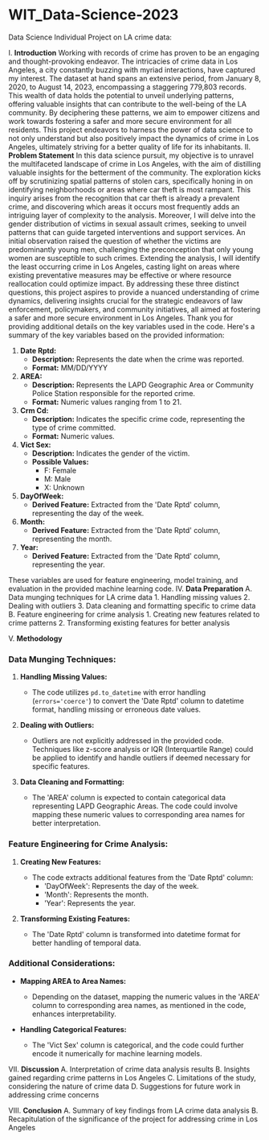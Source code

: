 # WIT_Data-Science-2023


Data Science Individual Project on LA crime data:

I. **Introduction**
Working with records of crime has proven to be an engaging and thought-provoking endeavor. The intricacies of crime data in Los Angeles, a city constantly buzzing with myriad interactions, have captured my interest. The dataset at hand spans an extensive period, from January 8, 2020, to August 14, 2023, encompassing a staggering 779,803 records. This wealth of data holds the potential to unveil underlying patterns, offering valuable insights that can contribute to the well-being of the LA community. By deciphering these patterns, we aim to empower citizens and work towards fostering a safer and more secure environment for all residents. This project endeavors to harness the power of data science to not only understand but also positively impact the dynamics of crime in Los Angeles, ultimately striving for a better quality of life for its inhabitants.
II. **Problem Statement**
In this data science pursuit, my objective is to unravel the multifaceted landscape of crime in Los Angeles, with the aim of distilling valuable insights for the betterment of the community. The exploration kicks off by scrutinizing spatial patterns of stolen cars, specifically honing in on identifying neighborhoods or areas where car theft is most rampant. This inquiry arises from the recognition that car theft is already a prevalent crime, and discovering which areas it occurs most frequently adds an intriguing layer of complexity to the analysis. Moreover, I will delve into the gender distribution of victims in sexual assault crimes, seeking to unveil patterns that can guide targeted interventions and support services. An initial observation raised the question of whether the victims are predominantly young men, challenging the preconception that only young women are susceptible to such crimes. Extending the analysis, I will identify the least occurring crime in Los Angeles, casting light on areas where existing preventative measures may be effective or where resource reallocation could optimize impact. By addressing these three distinct questions, this project aspires to provide a nuanced understanding of crime dynamics, delivering insights crucial for the strategic endeavors of law enforcement, policymakers, and community initiatives, all aimed at fostering a safer and more secure environment in Los Angeles.
Thank you for providing additional details on the key variables used in the code. Here's a summary of the key variables based on the provided information:

1. **Date Rptd:**
   - **Description:** Represents the date when the crime was reported.
   - **Format:** MM/DD/YYYY
2. **AREA:**
   - **Description:** Represents the LAPD Geographic Area or Community Police Station responsible for the reported crime.
   - **Format:** Numeric values ranging from 1 to 21.
3. **Crm Cd:**
   - **Description:** Indicates the specific crime code, representing the type of crime committed.
   - **Format:** Numeric values.
4. **Vict Sex:**
   - **Description:** Indicates the gender of the victim.
   - **Possible Values:**
     - F: Female
     - M: Male
     - X: Unknown
5. **DayOfWeek:**
   - **Derived Feature:** Extracted from the 'Date Rptd' column, representing the day of the week.
6. **Month:**
   - **Derived Feature:** Extracted from the 'Date Rptd' column, representing the month.
7. **Year:**
   - **Derived Feature:** Extracted from the 'Date Rptd' column, representing the year.

These variables are used for feature engineering, model training, and evaluation in the provided machine learning code. 
IV. **Data Preparation**
   A. Data munging techniques for LA crime data
      1. Handling missing values
      2. Dealing with outliers
      3. Data cleaning and formatting specific to crime data
   B. Feature engineering for crime analysis
      1. Creating new features related to crime patterns
      2. Transforming existing features for better analysis

V. **Methodology**
### Data Munging Techniques:

1. **Handling Missing Values:**
   - The code utilizes `pd.to_datetime` with error handling (`errors='coerce'`) to convert the 'Date Rptd' column to datetime format, handling missing or erroneous date values.

2. **Dealing with Outliers:**
   - Outliers are not explicitly addressed in the provided code. Techniques like z-score analysis or IQR (Interquartile Range) could be applied to identify and handle outliers if deemed necessary for specific features.

3. **Data Cleaning and Formatting:**
   - The 'AREA' column is expected to contain categorical data representing LAPD Geographic Areas. The code could involve mapping these numeric values to corresponding area names for better interpretation.

### Feature Engineering for Crime Analysis:

1. **Creating New Features:**
   - The code extracts additional features from the 'Date Rptd' column:
     - 'DayOfWeek': Represents the day of the week.
     - 'Month': Represents the month.
     - 'Year': Represents the year.

2. **Transforming Existing Features:**
   - The 'Date Rptd' column is transformed into datetime format for better handling of temporal data.

### Additional Considerations:

- **Mapping AREA to Area Names:**
  - Depending on the dataset, mapping the numeric values in the 'AREA' column to corresponding area names, as mentioned in the code, enhances interpretability.

- **Handling Categorical Features:**
  - The 'Vict Sex' column is categorical, and the code could further encode it numerically for machine learning models.

VII. **Discussion**
   A. Interpretation of crime data analysis results
   B. Insights gained regarding crime patterns in Los Angeles
   C. Limitations of the study, considering the nature of crime data
   D. Suggestions for future work in addressing crime concerns

VIII. **Conclusion**
   A. Summary of key findings from LA crime data analysis
   B. Recapitulation of the significance of the project for addressing crime in Los Angeles


